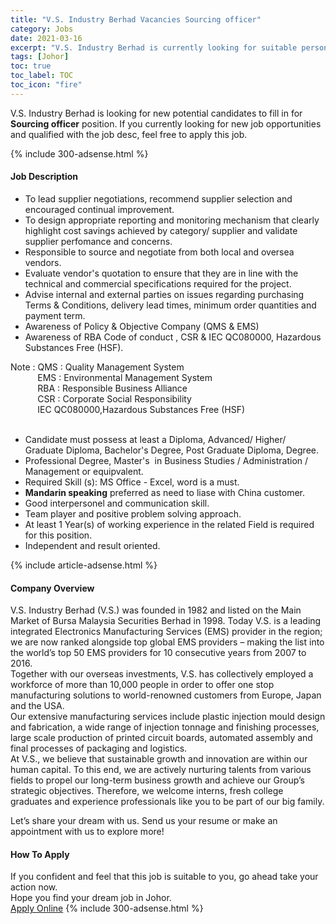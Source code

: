 ```yaml
---
title: "V.S. Industry Berhad Vacancies Sourcing officer" 
category: Jobs 
date: 2021-03-16 
excerpt: "V.S. Industry Berhad is currently looking for suitable person to fill in the Sourcing officer which based in Johor" 
tags: [Johor] 
toc: true 
toc_label: TOC 
toc_icon: "fire" 
--- 
```


<p>V.S. Industry Berhad is looking for new potential candidates to fill in for <b>Sourcing officer</b> position. If you currently looking for new job opportunities and qualified with the job desc, feel free to apply this job.
</p>{% include 300-adsense.html %} 
<div><div><h4>Job Description</h4></div><div><div><span><div><div><ul><li>To lead supplier negotiations, recommend supplier selection and encouraged continual improvement.</li><li>To design appropriate reporting and monitoring mechanism that clearly highlight cost savings achieved by category/ supplier and validate supplier perfomance and concerns.</li><li>Responsible to source and negotiate from both local and oversea vendors.</li><li>Evaluate vendor's quotation to ensure that they are in line with the technical and commercial specifications required for the project.</li><li>Advise internal and external parties on issues regarding purchasing Terms &amp; Conditions, delivery lead times, minimum order quantities and payment term.</li><li>Awareness of Policy &amp; Objective Company (QMS &amp; EMS)</li><li>Awareness of RBA Code of conduct , CSR &amp; IEC QC080000, Hazardous Substances Free (HSF).</li></ul><div>Note : QMS : Quality Management System<br>&#160;&#160;&#160;&#160;&#160;&#160;&#160;&#160;&#160;&#160; EMS : Environmental Management System<br>&#160;&#160;&#160;&#160;&#160;&#160;&#160;&#160;&#160;&#160; RBA : Responsible Business Alliance<br>&#160;&#160;&#160;&#160;&#160;&#160;&#160;&#160;&#160;&#160; CSR : Corporate Social Responsibility<br>&#160;&#160;&#160;&#160;&#160;&#160;&#160;&#160;&#160;&#160; IEC QC080000,Hazardous Substances Free (HSF)<br>&#160;</div></div><ul><li>Candidate must possess at least a Diploma, Advanced/ Higher/ Graduate Diploma, Bachelor's Degree, Post Graduate Diploma, Degree.</li><li>Professional Degree, Master's&#160; in Business Studies / Administration / Management or equipvalent.</li><li>Required Skill (s): MS Office - Excel, word is a must.</li><li><strong>Mandarin speaking</strong> preferred as need to liase with China customer.</li><li>Good interpersonel and communication skill.</li><li>Team player and positive problem solving approach.</li><li>At least 1 Year(s) of working experience in the related Field is required for this position.</li><li>Independent and result oriented.</li></ul></div></span></div></div></div> 
{% include article-adsense.html %} 
<div><div><h4>Company Overview</h4></div><div><div><span><div><div>
<div>V.S. Industry Berhad (V.S.) was founded in 1982 and listed on the Main Market of Bursa Malaysia Securities Berhad in 1998. Today V.S. is a leading integrated Electronics Manufacturing Services (EMS) provider in the region; we are now ranked alongside top global EMS providers &#8211; making the list into the world&#8217;s top 50 EMS providers for 10 consecutive years from 2007 to 2016.</div>
<div>Together with our overseas investments, V.S. has collectively employed a workforce of more than 10,000 people in order to offer one stop manufacturing solutions to world-renowned customers from Europe, Japan and the USA.</div>
<div>Our extensive manufacturing services include plastic injection mould design and fabrication, a wide range of injection tonnage and finishing processes, large scale production of printed circuit boards, automated assembly and final processes of packaging and logistics.</div>
<div>At V.S., we believe that sustainable growth and innovation are within our human capital. To this end, we are actively nurturing talents from various fields to propel our long-term business growth and achieve our Group&#8217;s strategic objectives. Therefore, we welcome interns, fresh college graduates and experience professionals like you to be part of our big family.</div>


Let&#8217;s share your dream with us. Send us your resume or make an appointment with us to explore more!</div></div></span></div></div></div> 
#### How To Apply 
If you confident and feel that this job is suitable to you, go ahead take your action now. <br/> 
Hope you find your dream job in Johor. <br/> 
<a href="https://www.jobstreet.com.my/en/job/sourcing-officer-4508219?jobId=jobstreet-my-job-4508219&" class="btn btn--info" target="_blank" rel="nofollow noopenner">Apply Online</a> 
{% include 300-adsense.html %} 